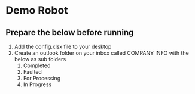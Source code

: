 # Demo Robot

## Prepare the below before running
1. Add the config.xlsx file to your desktop
1. Create an outlook folder on your inbox called COMPANY INFO with the below as sub folders
	1. Completed
	1. Faulted
	1. For Processing
	1. In Progress
